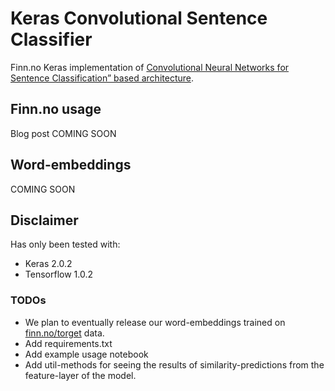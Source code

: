 # Keras Convolutional Sentence Classifier

Finn.no Keras implementation of [Convolutional Neural Networks for Sentence Classification” based architecture](https://arxiv.org/pdf/1408.5882.pdf).

## Finn.no usage
Blog post COMING SOON

## Word-embeddings
COMING SOON


## Disclaimer
Has only been tested with:
* Keras 2.0.2
* Tensorflow 1.0.2


### TODOs
* We plan to eventually release our word-embeddings trained on [finn.no/torget](www.finn.no/torget) data.
* Add requirements.txt
* Add example usage notebook
* Add util-methods for seeing the results of similarity-predictions from the feature-layer of the model.
